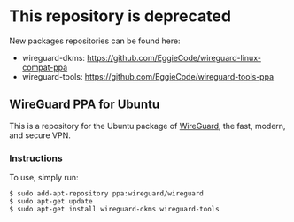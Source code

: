 # This repository is deprecated

New packages repositories can be found here:
* wireguard-dkms:  https://github.com/EggieCode/wireguard-linux-compat-ppa
* wireguard-tools: https://github.com/EggieCode/wireguard-tools-ppa

## WireGuard PPA for Ubuntu

This is a repository for the Ubuntu package of [WireGuard](https://www.wireguard.com/), the fast, modern, and secure VPN.

### Instructions

To use, simply run:

```
$ sudo add-apt-repository ppa:wireguard/wireguard
$ sudo apt-get update
$ sudo apt-get install wireguard-dkms wireguard-tools
```
